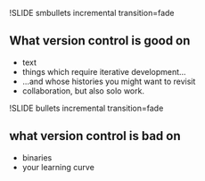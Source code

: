 !SLIDE smbullets incremental transition=fade
## What version control is good on ##

* text
* things which require iterative development...
* ...and whose histories you might want to revisit 
* collaboration, but also solo work.

!SLIDE bullets incremental transition=fade 
## what version control is bad on ##

* binaries
* your learning curve

